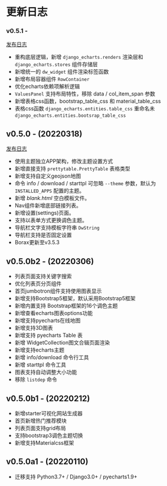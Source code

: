# 更新日志

### v0.5.1 - 

[发布日志](/release-note/v051)

- 重构底层逻辑，新增 `django_echarts.renders` 渲染层和 `django_echarts.stores` 组件存储层
- 新增统一的 `dw_widget` 组件渲染标签函数
- 新增布局容器组件 `RowContainer` 
- 优化echarts依赖项解析逻辑
- `ValuesPanel` 支持布局特性，移除 data / col_item_span 参数
- 新增表格css函数，bootstrap_table_css 和 material_table_css
- 表格css函数 `django_echarts.entities.table_css` 重命名未 `django_echarts.entities.bootsrap_table_css`

## v0.5.0 - (20220318)

[发布日志](/release-note/v050)

- 使用主题独立APP架构，修改主题设置方式
- 新增直接支持 `prettytable.PrettyTable` 表格类型
- 新增支持自定义geojson地图
- 命令 info / download / starttpl 可忽略 `--theme` 参数，默认为 `INSTALLED_APPS` 配置的主题。
- 新增 *blank.html* 空白模板文件。
- Nav组件新增底部链接列表。
- 新增设置(settings)页面。
- 支持以表单方式更换调色主题。
- 导航栏文字支持模板字符串 `DwString`
- 导航栏支持是否固定设置
- Borax更新至v3.5.3

## v0.5.0b2 - (20220306)

- 列表页面支持关键字搜索
- 优化列表页分页组件
- 首页jumbotron组件支持使用图表显示
- 新增支持Bootstrap5框架，默认采用Bootstrap5框架
- 新增内置支持 Bootstrap框架的16个调色主题
- 新增查看echarts图表options功能
- 新增支持pyecharts在线地图
- 新增支持3D图表
- 新增支持 pyecharts Table 表
- 新增 WidgetCollection图文合辑页面渲染
- 新增支持echarts主题
- 新增 info/download 命令行工具
- 新增 starttpl 命令工具
- 图表支持自动调整大小功能
- 移除 `listdep` 命令

## v0.5.0b1 - (20220212)

- 新增starter可视化网站生成器
- 首页新增热门推荐模块
- 列表页面支持grid布局
- 支持bootstrap3调色主题切换
- 新增支持Materialcss框架

## v0.5.0a1 - (20220110)

- 迁移支持 Python3.7+ / Django3.0+ / pyecharts1.9+
